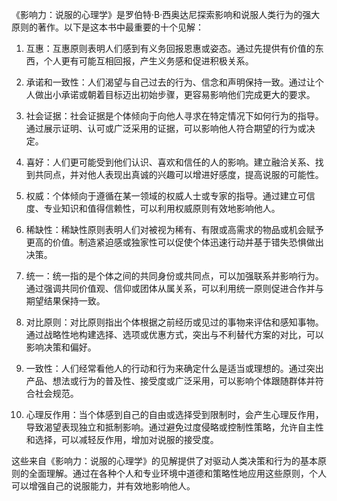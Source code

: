 《影响力：说服的心理学》是罗伯特·B·西奥达尼探索影响和说服人类行为的强大原则的著作。以下是这本书中最重要的十个见解：

1. 互惠：互惠原则表明人们感到有义务回报恩惠或姿态。通过先提供有价值的东西，个人更有可能互相回报，产生义务感和促进积极关系。

2. 承诺和一致性：人们渴望与自己过去的行为、信念和声明保持一致。通过让个人做出小承诺或朝着目标迈出初始步骤，更容易影响他们完成更大的要求。

3. 社会证据：社会证据是个体倾向于向他人寻求在特定情况下如何行为的指导。通过展示证明、认可或广泛采用的证据，可以影响他人符合期望的行为或决定。

4. 喜好：人们更可能受到他们认识、喜欢和信任的人的影响。建立融洽关系、找到共同点，并对他人表现出真诚的兴趣可以增进好感度，提高说服的可能性。

5. 权威：个体倾向于遵循在某一领域的权威人士或专家的指导。通过建立可信度、专业知识和值得信赖性，可以利用权威原则有效地影响他人。

6. 稀缺性：稀缺性原则表明人们对被视为稀有、有限或高需求的物品或机会赋予更高的价值。制造紧迫感或独家性可以促使个体迅速行动并基于错失恐惧做出决策。

7. 统一：统一指的是个体之间的共同身份或共同点，可以加强联系并影响行为。通过强调共同价值观、信仰或团体从属关系，可以利用统一原则促进合作并与期望结果保持一致。

8. 对比原则：对比原则指出个体根据之前经历或见过的事物来评估和感知事物。通过战略性地构建选择、选项或优惠方式，突出与不利替代方案的对比，可以影响决策和偏好。

9. 一致性：人们经常看他人的行动和行为来确定什么是适当或理想的。通过突出产品、想法或行为的普及性、接受度或广泛采用，可以影响个体跟随群体并符合社会规范。

10. 心理反作用：当个体感到自己的自由或选择受到限制时，会产生心理反作用，导致渴望表现独立和抵制影响。通过避免过度侵略或控制性策略，允许自主性和选择，可以减轻反作用，增加对说服的接受度。

这些来自《影响力：说服的心理学》的见解提供了对驱动人类决策和行为的基本原则的全面理解。通过在各种个人和专业环境中道德和策略性地应用这些原则，个人可以增强自己的说服能力，并有效地影响他人。